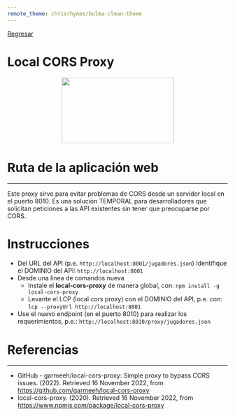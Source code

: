 ```yaml
---
remote_theme: chrisrhymes/bulma-clean-theme
---
```


[Regresar](/DAWM/)

Local CORS Proxy
=======================

  <p align="center">
    <img width="257" height="150" src="https://opengraph.githubassets.com/7343d0d9955a8d629e503676ef4a3a2b2b07d1f302eef45bc047ff97a69793d8/garmeeh/local-cors-proxy">
  </p>

Ruta de la aplicación web
=========================

* * *

Este proxy sirve para evitar problemas de CORS desde un servidor local en el puerto 8010. Es una solución TEMPORAL para desarrolladores que solicitan peticiones a las API existentes sin tener que preocuparse por CORS.


Instrucciones
===============

* Del URL del API (p.e. `http://localhost:8001/jugadores.json`) Identifique el DOMINIO del API: `http://localhost:8001`
* Desde una línea de comandos nueva
  - Instale el **local-cors-proxy** de manera global, con: `npm install -g local-cors-proxy`
  - Levante el LCP (local cors proxy) con el DOMINIO del API, p.e. con: `lcp --proxyUrl http://localhost:8001`
* Use el nuevo endpoint (en el puerto 8010) para realizar los requerimientos, p.e.: `http://localhost:8010/proxy/jugadores.json`


Referencias 
===========

* * *

* GitHub - garmeeh/local-cors-proxy: Simple proxy to bypass CORS issues. (2022). Retrieved 16 November 2022, from https://github.com/garmeeh/local-cors-proxy
* local-cors-proxy. (2020). Retrieved 16 November 2022, from https://www.npmjs.com/package/local-cors-proxy
